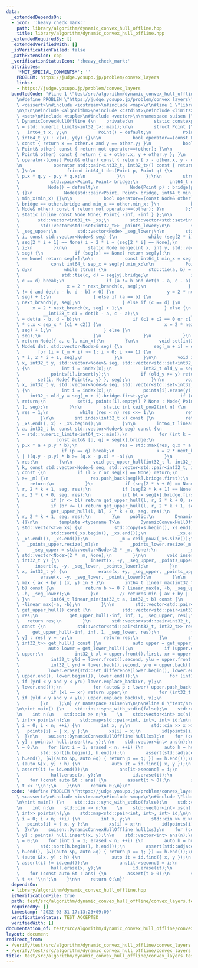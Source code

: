 ```yaml
---
data:
  _extendedDependsOn:
  - icon: ':heavy_check_mark:'
    path: library/algorithm/dynamic_convex_hull_offline.hpp
    title: library/algorithm/dynamic_convex_hull_offline.hpp
  _extendedRequiredBy: []
  _extendedVerifiedWith: []
  _isVerificationFailed: false
  _pathExtension: cpp
  _verificationStatusIcon: ':heavy_check_mark:'
  attributes:
    '*NOT_SPECIAL_COMMENTS*': ''
    PROBLEM: https://judge.yosupo.jp/problem/convex_layers
    links:
    - https://judge.yosupo.jp/problem/convex_layers
  bundledCode: "#line 1 \"test/src/algorithm/dynamic_convex_hull_offline/convex_layers.test.cpp\"\
    \n#define PROBLEM \"https://judge.yosupo.jp/problem/convex_layers\"\n\n#include\
    \ <cassert>\n#include <iostream>\n#include <map>\n\n#line 1 \"library/algorithm/dynamic_convex_hull_offline.hpp\"\
    \n\n\n\n#include <algorithm>\n#include <cstdint>\n#include <limits>\n#include\
    \ <set>\n#include <tuple>\n#include <vector>\n\nnamespace suisen {\n    struct\
    \ DynamicConvexHullOffline {\n    private:\n        static constexpr int64_t inf\
    \ = std::numeric_limits<int32_t>::max();\n\n        struct Point {\n         \
    \   int64_t x, y;\n            Point() = default;\n            Point(int64_t x,\
    \ int64_t y) : x(x), y(y) {}\n\n            bool operator==(const Point& other)\
    \ const { return x == other.x and y == other.y; }\n            bool operator!=(const\
    \ Point& other) const { return not operator==(other); }\n\n            Point operator+(const\
    \ Point& other) const { return { x + other.x, y + other.y }; }\n            Point\
    \ operator-(const Point& other) const { return { x - other.x, y - other.y }; }\n\
    \n            operator std::pair<int32_t, int32_t>() const { return { x, y };\
    \ }\n\n            friend int64_t det(Point p, Point q) {\n                return\
    \ p.x * q.y - p.y * q.x;\n            }\n        };\n\n        struct Node {\n\
    \            std::pair<Point, Point> bridge;\n            int64_t min_x;\n\n \
    \           Node() = default;\n            Node(Point p) : bridge(p, p), min_x(p.x)\
    \ {}\n            Node(std::pair<Point, Point> bridge, int64_t min_x) : bridge(bridge),\
    \ min_x(min_x) {}\n\n            bool operator==(const Node& other) const { return\
    \ bridge == other.bridge and min_x == other.min_x; }\n            bool operator!=(const\
    \ Node& other) const { return not operator==(other); }\n        };\n\n       \
    \ static inline const Node None{ Point{ -inf, -inf } };\n\n        int _m;\n \
    \       std::vector<int32_t> _xs;\n        std::vector<std::set<int32_t>> _points_upper;\n\
    \        std::vector<std::set<int32_t>> _points_lower;\n\n        std::vector<Node>\
    \ _seg_upper;\n        std::vector<Node> _seg_lower;\n\n        static int next_branch(int\
    \ i, const std::vector<Node>& seg) {\n            while (seg[2 * i] == None or\
    \ seg[2 * i + 1] == None) i = 2 * i + (seg[2 * i] == None);\n            return\
    \ i;\n        }\n\n        static Node merge(int x, int y, std::vector<Node>&\
    \ seg) {\n            if (seg[x] == None) return seg[y];\n            if (seg[y]\
    \ == None) return seg[x];\n\n            const int64_t min_x = seg[x].min_x;\n\
    \            const int64_t sep_x = seg[y].min_x;\n\n            Point a, b, c,\
    \ d;\n            while (true) {\n                std::tie(a, b) = seg[x].bridge;\n\
    \                std::tie(c, d) = seg[y].bridge;\n                if (a == b and\
    \ c == d) break;\n                if (a != b and det(b - a, c - a) > 0) {\n  \
    \                  x = 2 * next_branch(x, seg);\n                } else if (c\
    \ != d and det(c - b, d - b) > 0) {\n                    y = 2 * next_branch(y,\
    \ seg) + 1;\n                } else if (a == b) {\n                    y = 2 *\
    \ next_branch(y, seg);\n                } else if (c == d) {\n               \
    \     x = 2 * next_branch(x, seg) + 1;\n                } else {\n           \
    \         __int128_t c1 = det(b - a, c - a);\n                    __int128_t c2\
    \ = det(a - b, d - b);\n                    if (c1 + c2 == 0 or c1 * d.x + c2\
    \ * c.x < sep_x * (c1 + c2)) {\n                        x = 2 * next_branch(x,\
    \ seg) + 1;\n                    } else {\n                        y = 2 * next_branch(y,\
    \ seg);\n                    }\n                }\n            }\n           \
    \ return Node({ a, c }, min_x);\n        }\n\n        void set(int32_t i, const\
    \ Node& dat, std::vector<Node>& seg) {\n            seg[_m + i] = dat;\n     \
    \       for (i = (_m + i) >> 1; i > 0; i >>= 1) {\n                seg[i] = merge(2\
    \ * i, 2 * i + 1, seg);\n            }\n        }\n\n        void insert(int32_t\
    \ x, int32_t y, std::vector<Node>& seg, std::vector<std::set<int32_t>>& points)\
    \ {\n            int i = index(x);\n            int32_t old_y = seg[_m + i].bridge.first.y;\n\
    \            points[i].insert(y);\n            if (old_y >= y) return;\n     \
    \       set(i, Node{ Point{x, y} }, seg);\n        }\n\n        void erase(int32_t\
    \ x, int32_t y, std::vector<Node>& seg, std::vector<std::set<int32_t>>& points)\
    \ {\n            int i = index(x);\n            points[i].erase(y);\n        \
    \    int32_t old_y = seg[_m + i].bridge.first.y;\n            if (old_y != y)\
    \ return;\n            set(i, points[i].empty() ? None : Node{ Point{x, *points[i].rbegin()}\
    \ }, seg);\n        }\n\n        static int ceil_pow2(int n) {\n            int\
    \ res = 1;\n            while (res < n) res <<= 1;\n            return res;\n\
    \        }\n\n        int index(int32_t x) const {\n            return std::lower_bound(_xs.begin(),\
    \ _xs.end(), x) - _xs.begin();\n        }\n\n        int64_t linear_max(int32_t\
    \ a, int32_t b, const std::vector<Node>& seg) const {\n            int64_t res\
    \ = std::numeric_limits<int64_t>::min();\n            for (int k = 1;;) {\n  \
    \              const auto& [p, q] = seg[k].bridge;\n                res = std::max(res,\
    \ p.x * a + p.y * b);\n                res = std::max(res, q.x * a + q.y * b);\n\
    \                if (p == q) break;\n                k = 2 * next_branch(k, seg)\
    \ | ((q.y - p.y) * b >= (q.x - p.x) * -a);\n            }\n            return\
    \ res;\n        }\n\n        void get_upper_hull(int32_t l, int32_t r, int32_t\
    \ k, const std::vector<Node>& seg, std::vector<std::pair<int32_t, int32_t>>& res)\
    \ const {\n            if (l > r or seg[k] == None) return;\n            if (k\
    \ >= _m) {\n                res.push_back(seg[k].bridge.first);\n            \
    \    return;\n            }\n            if (seg[2 * k + 0] == None) return get_upper_hull(l,\
    \ r, 2 * k + 1, seg, res);\n            if (seg[2 * k + 1] == None) return get_upper_hull(l,\
    \ r, 2 * k + 0, seg, res);\n            int bl = seg[k].bridge.first.x, br = seg[k].bridge.second.x;\n\
    \            if (r <= bl) return get_upper_hull(l, r, 2 * k + 0, seg, res);\n\
    \            if (br <= l) return get_upper_hull(l, r, 2 * k + 1, seg, res);\n\
    \            get_upper_hull(l, bl, 2 * k + 0, seg, res);\n            get_upper_hull(br,\
    \ r, 2 * k + 1, seg, res);\n        }\n    public:\n        DynamicConvexHullOffline()\
    \ {}\n\n        template <typename T>\n        DynamicConvexHullOffline(const\
    \ std::vector<T>& xs) {\n            std::copy(xs.begin(), xs.end(), std::back_inserter(_xs));\n\
    \            std::sort(_xs.begin(), _xs.end());\n            _xs.erase(std::unique(_xs.begin(),\
    \ _xs.end()), _xs.end());\n            _m = ceil_pow2(_xs.size());\n         \
    \   _points_upper.resize(_m);\n            _points_lower.resize(_m);\n       \
    \     _seg_upper = std::vector<Node>(2 * _m, None);\n            _seg_lower =\
    \ std::vector<Node>(2 * _m, None);\n        }\n\n        void insert(int32_t x,\
    \ int32_t y) {\n            insert(x, +y, _seg_upper, _points_upper);\n      \
    \      insert(x, -y, _seg_lower, _points_lower);\n        }\n        void erase(int32_t\
    \ x, int32_t y) {\n            erase(x, +y, _seg_upper, _points_upper);\n    \
    \        erase(x, -y, _seg_lower, _points_lower);\n        }\n\n        // returns\
    \ max { ax + by | (x, y) in S }\n        int64_t linear_max(int32_t a, int32_t\
    \ b) const {\n            return b >= 0 ? linear_max(a, +b, _seg_upper) : linear_max(a,\
    \ -b, _seg_lower);\n        }\n        // returns min { ax + by | (x, y) in S\
    \ }\n        int64_t linear_min(int32_t a, int32_t b) const {\n            return\
    \ -linear_max(-a, -b);\n        }\n\n        std::vector<std::pair<int32_t, int32_t>>\
    \ get_upper_hull() const {\n            std::vector<std::pair<int32_t, int32_t>>\
    \ res;\n            get_upper_hull(-inf, inf, 1, _seg_upper, res);\n         \
    \   return res;\n        }\n        std::vector<std::pair<int32_t, int32_t>> get_lower_hull()\
    \ const {\n            std::vector<std::pair<int32_t, int32_t>> res;\n       \
    \     get_upper_hull(-inf, inf, 1, _seg_lower, res);\n            for (auto& [x,\
    \ y] : res) y = -y;\n            return res;\n        }\n        std::vector<std::pair<int32_t,\
    \ int32_t>> get_hull() const {\n            auto upper = get_upper_hull();\n \
    \           auto lower = get_lower_hull();\n            if (upper.empty()) return\
    \ upper;\n            int32_t xl = upper.front().first, xr = upper.back().first;\n\
    \            int32_t yld = lower.front().second, ylu = upper.front().second;\n\
    \            int32_t yrd = lower.back().second, yru = upper.back().second;\n \
    \           lower.erase(std::set_difference(lower.begin(), lower.end(), upper.begin(),\
    \ upper.end(), lower.begin()), lower.end());\n            for (int32_t y : _points_upper[index(xr)])\
    \ if (yrd < y and y < yru) lower.emplace_back(xr, y);\n            std::reverse(lower.begin(),\
    \ lower.end());\n            for (auto& p : lower) upper.push_back(std::move(p));\n\
    \            if (xl == xr) return upper;\n            for (int32_t y : _points_upper[index(xl)])\
    \ if (yld < y and y < ylu) upper.emplace_back(xl, y);\n            return upper;\n\
    \        }\n    };\n} // namespace suisen\n\n\n\n#line 8 \"test/src/algorithm/dynamic_convex_hull_offline/convex_layers.test.cpp\"\
    \n\nint main() {\n    std::ios::sync_with_stdio(false);\n    std::cin.tie(nullptr);\n\
    \n    int n;\n    std::cin >> n;\n    \n    std::vector<int> xs(n);\n    std::vector<std::pair<int,\
    \ int>> points(n);\n    std::map<std::pair<int, int>, int> id;\n\n    for (int\
    \ i = 0; i < n; ++i) {\n        int x, y;\n        std::cin >> x >> y;\n     \
    \   points[i] = { x, y };\n        xs[i] = x;\n        id[points[i]] = i;\n  \
    \  }\n\n    suisen::DynamicConvexHullOffline hull(xs);\n    for (const auto &[x,\
    \ y] : points) hull.insert(x, y);\n\n    std::vector<int> ans(n);\n    int erased\
    \ = 0;\n    for (int i = 1; erased < n; ++i) {\n        auto h = hull.get_hull();\n\
    \        std::sort(h.begin(), h.end());\n        assert(std::adjacent_find(h.begin(),\
    \ h.end(), [&](auto &p, auto &q) { return p == q; }) == h.end());\n        for\
    \ (auto &[x, y] : h) {\n            auto it = id.find({ x, y });\n           \
    \ assert(it != id.end());\n            ans[it->second] = i;\n            ++erased;\n\
    \            hull.erase(x, y);\n            id.erase(it);\n        }\n    }\n\n\
    \    for (const auto &t : ans) {\n        assert(t > 0);\n        std::cout <<\
    \ t << '\\n';\n    }\n\n    return 0;\n}\n"
  code: "#define PROBLEM \"https://judge.yosupo.jp/problem/convex_layers\"\n\n#include\
    \ <cassert>\n#include <iostream>\n#include <map>\n\n#include \"library/algorithm/dynamic_convex_hull_offline.hpp\"\
    \n\nint main() {\n    std::ios::sync_with_stdio(false);\n    std::cin.tie(nullptr);\n\
    \n    int n;\n    std::cin >> n;\n    \n    std::vector<int> xs(n);\n    std::vector<std::pair<int,\
    \ int>> points(n);\n    std::map<std::pair<int, int>, int> id;\n\n    for (int\
    \ i = 0; i < n; ++i) {\n        int x, y;\n        std::cin >> x >> y;\n     \
    \   points[i] = { x, y };\n        xs[i] = x;\n        id[points[i]] = i;\n  \
    \  }\n\n    suisen::DynamicConvexHullOffline hull(xs);\n    for (const auto &[x,\
    \ y] : points) hull.insert(x, y);\n\n    std::vector<int> ans(n);\n    int erased\
    \ = 0;\n    for (int i = 1; erased < n; ++i) {\n        auto h = hull.get_hull();\n\
    \        std::sort(h.begin(), h.end());\n        assert(std::adjacent_find(h.begin(),\
    \ h.end(), [&](auto &p, auto &q) { return p == q; }) == h.end());\n        for\
    \ (auto &[x, y] : h) {\n            auto it = id.find({ x, y });\n           \
    \ assert(it != id.end());\n            ans[it->second] = i;\n            ++erased;\n\
    \            hull.erase(x, y);\n            id.erase(it);\n        }\n    }\n\n\
    \    for (const auto &t : ans) {\n        assert(t > 0);\n        std::cout <<\
    \ t << '\\n';\n    }\n\n    return 0;\n}"
  dependsOn:
  - library/algorithm/dynamic_convex_hull_offline.hpp
  isVerificationFile: true
  path: test/src/algorithm/dynamic_convex_hull_offline/convex_layers.test.cpp
  requiredBy: []
  timestamp: '2022-03-31 17:13:23+09:00'
  verificationStatus: TEST_ACCEPTED
  verifiedWith: []
documentation_of: test/src/algorithm/dynamic_convex_hull_offline/convex_layers.test.cpp
layout: document
redirect_from:
- /verify/test/src/algorithm/dynamic_convex_hull_offline/convex_layers.test.cpp
- /verify/test/src/algorithm/dynamic_convex_hull_offline/convex_layers.test.cpp.html
title: test/src/algorithm/dynamic_convex_hull_offline/convex_layers.test.cpp
---
```

